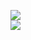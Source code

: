 [![](https://img.shields.io/badge/Made%20With-Github%20Spray-lightgrey.svg?style=for-the-badge&logo=github)](https://github.com/Annihil/github-spray#3048)  
[![](https://i.imgur.com/2DrTn0Z.gif)](https://github.com/Annihil/github-spray)